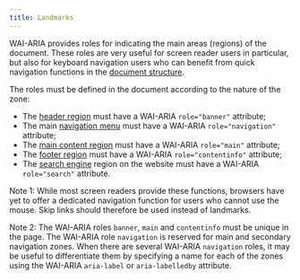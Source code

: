 ```yaml
---
title: Landmarks
---
```


WAI-ARIA provides roles for indicating the main areas (regions) of the document. These roles are very useful for screen reader users in particular, but also for keyboard navigation users who can benefit from quick navigation functions in the [document structure](#document-structure).

The roles must be defined in the document according to the nature of the zone:

- The [header region](#header-region) must have a WAI-ARIA `role="banner"` attribute;
- The main [navigation menu](#menu-and-navigation-bar) must have a WAI-ARIA `role="navigation"` attribute;
- The [main content region](#main-content-region) must have a WAI-ARIA `role="main"` attribute;
- The [footer region](#footer-region) must have a WAI-ARIA `role="contentinfo"` attribute;
- The [search engine](#search-engine-internal-to-a-website) region on the website must have a WAI-ARIA `role="search"` attribute.

Note 1: While most screen readers provide these functions, browsers have yet to offer a dedicated navigation function for users who cannot use the mouse. Skip links should therefore be used instead of landmarks.

Note 2: The WAI-ARIA roles `banner`, `main` and `contentinfo` must be unique in the page. The WAI-ARIA role `navigation` is reserved for main and secondary navigation zones. When there are several WAI-ARIA `navigation` roles, it may be useful to differentiate them by specifying a name for each of the zones using the WAI-ARIA `aria-label` or `aria-labelledby` attribute.
